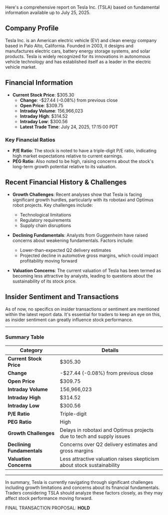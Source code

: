 Here's a comprehensive report on Tesla Inc. (TSLA) based on fundamental information available up to July 25, 2025.

## Company Profile
Tesla Inc. is an American electric vehicle (EV) and clean energy company based in Palo Alto, California. Founded in 2003, it designs and manufactures electric cars, battery energy storage systems, and solar products. Tesla is widely recognized for its innovations in autonomous vehicle technology and has established itself as a leader in the electric vehicle market.

## Financial Information
- **Current Stock Price**: $305.30
  - **Change**: -$27.44 (-0.08%) from previous close
  - **Open Price**: $309.75
  - **Intraday Volume**: 156,966,023
  - **Intraday High**: $314.52
  - **Intraday Low**: $300.56
  - **Latest Trade Time**: July 24, 2025, 17:15:00 PDT

### Key Financial Ratios
- **P/E Ratio**: The stock is noted to have a triple-digit P/E ratio, indicating high market expectations relative to current earnings.
- **PEG Ratio**: Also noted to be high, raising concerns about the stock's long-term growth potential relative to its valuation.

## Recent Financial History & Challenges
- **Growth Challenges**: Recent analyses show that Tesla is facing significant growth hurdles, particularly with its robotaxi and Optimus robot projects. Key challenges include:
  - Technological limitations
  - Regulatory requirements
  - Supply chain disruptions

- **Declining Fundamentals**: Analysts from Guggenheim have raised concerns about weakening fundamentals. Factors include:
  - Lower-than-expected Q2 delivery estimates
  - Projected decline in automotive gross margins, which could impact profitability moving forward

- **Valuation Concerns**: The current valuation of Tesla has been termed as becoming less attractive by analysts, leading to questions about the sustainability of its stock price. 

## Insider Sentiment and Transactions
As of now, no specifics on insider transactions or sentiment are mentioned within the latest report data. It's essential for traders to keep an eye on this, as insider sentiment can greatly influence stock performance.

---

### Summary Table

| Category                    | Details                                                                |
|----------------------------|------------------------------------------------------------------------|
| **Current Stock Price**    | $305.30                                                               |
| **Change**                 | -$27.44 (-0.08%) from previous close                                  |
| **Open Price**             | $309.75                                                               |
| **Intraday Volume**        | 156,966,023                                                          |
| **Intraday High**          | $314.52                                                               |
| **Intraday Low**           | $300.56                                                               |
| **P/E Ratio**              | Triple-digit                                                         |
| **PEG Ratio**              | High                                                                  |
| **Growth Challenges**       | Delays in robotaxi and Optimus projects due to tech and supply issues |
| **Declining Fundamentals**  | Concerns over Q2 delivery estimates and gross margins                   |
| **Valuation Concerns**      | Less attractive valuation raises skepticism about stock sustainability   |

---

In summary, Tesla is currently navigating through significant challenges including growth limitations and concerns about its financial fundamentals. Traders considering TSLA should analyze these factors closely, as they may affect stock performance moving forward.

FINAL TRANSACTION PROPOSAL: **HOLD**